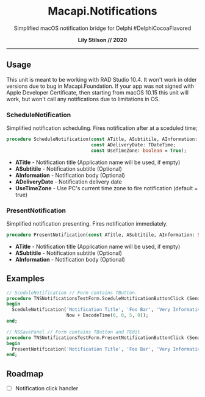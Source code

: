 <h1 align="center">Macapi.Notifications</h1>
<p align="center">Simplified macOS notification bridge for Delphi #DelphiCocoaFlavored</p>
<p align="center"><b>Lily Stilson // 2020</b></p>
<hr>

## Usage
This unit is meant to be working with RAD Studio 10.4. It won't work in older versions due to bug in Macapi.Foundation. 
If your app was not signed with Apple Developer Certificate, then starting from macOS 10.15 this unit will work, but won't call any notifications due to limitations in OS.</p>

### ScheduleNotification
Simplified notification scheduling. Fires notification after at a sceduled time;

```Pascal
procedure ScheduleNotification(const ATitle, ASubtitile, AInformation: String; 
                               const ADeliveryDate: TDateTime; 
                               const UseTimeZone: boolean = True);
```

- **ATitle** - Notification title (Application name will be used, if empty)
- **ASubtitile** - Notification subtitle (Optional)
- **AInformation** - Notification body (Optional)
- **ADeliveryDate** - Notification delivery date
- **UseTimeZone** - Use PC's current time zone to fire notification (default = true)


### PresentNotification
Simplified notification presenting. Fires notification immediately.

```Pascal
procedure PresentNotification(const ATitle, ASubtitile, AInformation: String);
```

- **ATitle** - Notification title (Application name will be used, if empty)
- **ASubtitile** - Notification subtitle (Optional)
- **AInformation** - Notification body (Optional)


## Examples
```Pascal
// SceduleNotification // Form contains TButton.
procedure TNSNotificationsTestForm.SceduleNotificationButtonClick (Sender: TObject);
begin
  SceduleNotification('Notification Title', 'Foo Bar', 'Very Informative. Such Notification!', 
                      Now + EncodeTime(0, 0, 5, 0));
end;
```
```Pascal
// NSSavePanel // Form contains TButton and TEdit
procedure TNSNotificationsTestForm.PresentNotificationButtonClick (Sender: TObject);
begin
  PresentNotification('Notification Title', 'Foo Bar', 'Very Informative. Such Notification!');
end;
```

## Roadmap
- [ ] Notification click handler

